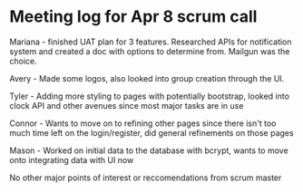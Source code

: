 # Meeting log for Apr 8 scrum call
Mariana - finished UAT plan for 3 features. Researched APIs for notification system and created a doc with options to determine from. Mailgun was the choice.

Avery - Made some logos, also looked into group creation through the UI.

Tyler - Adding more styling to pages with potentially bootstrap, looked into clock API and other avenues since most major tasks are in use

Connor - Wants to move on to refining other pages since there isn't too much time left on the login/register, did general refinements on those pages

Mason - Worked on initial data to the database with bcrypt, wants to move onto integrating data with UI now

No other major points of interest or reccomendations from scrum master
